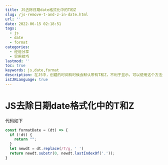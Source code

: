 ```yaml
---
title: JS去除日期date格式化中的T和Z
slug: /js-remove-t-and-z-in-date.html
url: ''
date: 2022-06-15 02:18:51
tags:
  - js
  - date
  - format
categories:
  - 经验分享
  - 实用技巧
lastmod: ''
toc: true
keywords: js,date,format
description: 在JS中，创建的时间有时候会默认带有T和Z，不利于显示，可以使用这个方法去除。
isCJKLanguage: true
---
```

# JS去除日期date格式化中的T和Z

代码如下

```javascript
const formatDate = (dt) => {
  if (!dt) {
    return "";
  }
  let newdt = dt.replace(/T/g, ' ')
  return newdt.substr(0, newdt.lastIndexOf('.'));
}
```